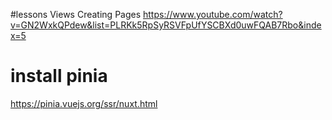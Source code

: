 #lessons
Views Creating Pages https://www.youtube.com/watch?v=GN2WxkQPdew&list=PLRKk5RpSyRSVFpUfYSCBXd0uwFQAB7Rbo&index=5

# install pinia
https://pinia.vuejs.org/ssr/nuxt.html